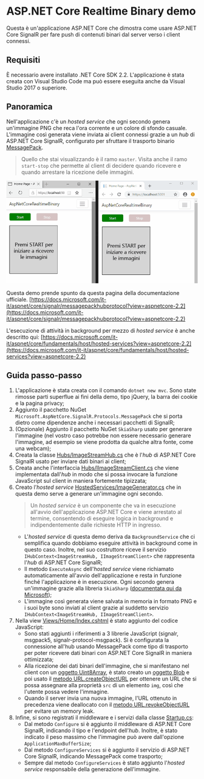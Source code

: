 # ASP.NET Core Realtime Binary demo
Questa è un'applicazione ASP.NET Core che dimostra come usare ASP.NET Core SignalR per fare push di contenuti binari dal server verso i client connessi.

## Requisiti
È necessario avere installato .NET Core SDK 2.2. L'applicazione è stata creata con Visual Studio Code ma può essere eseguita anche da Visual Studio 2017 o superiore.

## Panoramica
Nell'applicazione c'è un _hosted service_ che ogni secondo genera un'immagine PNG che reca l'ora corrente e un colore di sfondo casuale. L'immagine così generata viene inviata ai client connessi grazie a un _hub_ di ASP.NET Core SignalR, configurato per sfruttare il trasporto binario [MessagePack](https://msgpack.org/).

> Quello che stai visualizzando è il ramo `master`. Visita anche il ramo `start-stop` che permette al client di decidere quando ricevere e quando arrestare la ricezione delle immagini.

![demo.gif](demo.gif)

Questa demo prende spunto da questa pagina della documentazione ufficiale.
[https://docs.microsoft.com/it-it/aspnet/core/signalr/messagepackhubprotocol?view=aspnetcore-2.2](https://docs.microsoft.com/it-it/aspnet/core/signalr/messagepackhubprotocol?view=aspnetcore-2.2)

L'esecuzione di attività in background per mezzo di _hosted service_ è anche descritto qui:
[https://docs.microsoft.com/it-it/aspnet/core/fundamentals/host/hosted-services?view=aspnetcore-2.2](https://docs.microsoft.com/it-it/aspnet/core/fundamentals/host/hosted-services?view=aspnetcore-2.2)

## Guida passo-passo
 1. L'applicazione è stata creata con il comando `dotnet new mvc`. Sono state rimosse parti superflue ai fini della demo, tipo jQuery, la barra dei cookie e la pagina privacy;
 2. Aggiunto il pacchetto NuGet `Microsoft.AspNetCore.SignalR.Protocols.MessagePack` che si porta dietro come dipendenze anche i necessari pacchetti di SignalR;
 3. (Opzionale) Aggiunto il pacchetto NuGet `SkiaSharp` usato per generare l'immagine (nel vostro caso potrebbe non essere necessario generare l'immagine, ad esempio se viene prodotta da qualche altra fonte, come una webcam);
 4. Creata la classe [Hubs/ImageStreamHub.cs](Hubs/ImageStreamHub.cs) che è l'_hub_ di ASP.NET Core SignalR usato per inviare dati binari ai client;
 5. Creata anche l'interfaccia [Hubs/IImageStreamClient.cs](Hubs/IImageStreamClient.cs) che viene implementata dall'_hub_ in modo che si possa invocare la funzione JavaScript sul client in maniera fortemente tipizzata;
 6. Creato l'_hosted service_ [HostedServices/ImageGenerator.cs](HostedServices/ImageGenerator.cs) che in questa demo serve a generare un'immagine ogni secondo.
     > Un _hosted service_ è un componente che va in esecuzione all'avvio dell'applicazione ASP.NET Core e viene arrestato al termine, consentendo di eseguire logica in background e indipendentemente dalle richieste HTTP in ingresso.
    * L'_hosted service_ di questa demo deriva da `BackgroundService` che ci semplifica quando dobbiamo eseguire attività in background come in questo caso. Inoltre, nel suo costruttore riceve il servizio `IHubContext<ImageStreamHub, IImageStreamClient>` che rappresenta l'_hub_ di ASP.NET Core SignalR;
    * Il metodo `ExecuteAsync` dell'_hosted service_ viene richiamato automaticamente all'avvio dell'applicazione e resta in funzione finché l'applicazione è in esecuzione. Ogni secondo genera un'immagine grazie alla libreria `SkiaSharp` ([documentata qui da Microsoft](https://docs.microsoft.com/en-us/dotnet/api/skiasharp));
    * L'immagine così generata viene salvata in memoria in formato PNG e i suoi byte sono inviati al client grazie al suddetto servizio `IHubContext<ImageStreamHub, IImageStreamClient>`. 
 7. Nella view [Views/Home/Index.cshtml](Views/Home/Index.cshtml) è stato aggiunto del codice JavaScript:
    * Sono stati aggiunti i riferimenti a 3 librerie JavaScript (signalr, msgpack5, signalr-protocol-msgpack). Si è configurata la connessione all'hub usando MessagePack come tipo di trasporto per poter ricevere dati binari con ASP.NET Core SignalR in maniera ottimizzata;
    * Alla ricezione dei dati binari dell'immagine, che si manifestano nel client con un [oggetto Uint8Array](https://developer.mozilla.org/en-US/docs/Web/JavaScript/Reference/Global_Objects/Uint8Array), è stato creato un [oggetto Blob](https://developer.mozilla.org/en-US/docs/Web/API/Blob) e poi usato il [metodo URL.createObjectURL](https://developer.mozilla.org/en-US/docs/Web/API/URL/createObjectURL) per ottenere un URL che si possa assegnare alla proprietà `src` di un elemento `img`, così che l'utente possa vedere l'immagine.
    * Quando il server invia una nuova immagine, l'URL ottenuto in precedenza viene deallocato con il [metodo URL.revokeObjectURL](https://developer.mozilla.org/en-US/docs/Web/API/URL/revokeObjectURL)  per evitare un memory leak.
 8. Infine, si sono registrati il middleware e i servizi dalla classe [Startup.cs](Startup.cs):
    * Dal metodo `Configure` si è aggiunto il middleware di ASP.NET Core SignalR, indicando il tipo e l'endpoint dell'_hub_. Inoltre, è stato indicato il peso massimo che l'immagine può avere dall'opzione `ApplicationMaxBufferSize`;
    * Dal metodo `ConfigureServices` si è aggiunto il servizio di ASP.NET Core SignalR, indicando MessagePack come trasporto;
    * Sempre dal metodo `ConfigureServices` è stato aggiunto l'_hosted service_ responsabile della generazione dell'immagine.